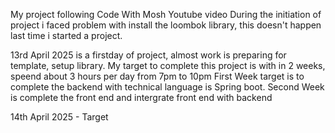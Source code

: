 My project following Code With Mosh Youtube video
During the initiation of project i faced problem with install the loombok library, this doesn't happen last time i started a project.

13rd April 2025 is a firstday of project, almost work is preparing for template, setup library.
My target to complete this project is with in 2 weeks, speend about 3 hours per day from 7pm to 10pm
First Week target is to complete the backend with technical language is Spring boot.
Second Week is complete the front end and intergrate front end with backend

14th April 2025 - Target
